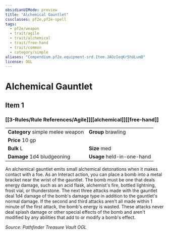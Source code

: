 ```yaml
---
obsidianUIMode: preview
title: "Alchemical Gauntlet"
cssclasses: pf2e,pf2e-spell
tags:
  - pf2e/weapon
  - trait/agile
  - trait/alchemical
  - trait/free-hand
  - trait/common
  - category/simple
aliases: "Compendium.pf2e.equipment-srd.Item.JAOzIeqKr5hULumB"
license: OGL
---
```

# Alchemical Gauntlet
## Item 1
### [[3-Rules/Rule References/Agile]][[alchemical]][[free-hand]]

|  |  |
| -- | -- |
| **Category** simple melee weapon | **Group** brawling |
| **Price** 10 gp |  |
| **Bulk** L | **Size** med |
| **Damage** 1d4 bludgeoning  | **Usage** held-in-one-hand |



An alchemical gauntlet emits small alchemical detonations when it makes contact with a foe. As an Interact action, you can place a bomb into a metal bracket near the wrist of the gauntlet. The bomb must be one that deals energy damage, such as an acid flask, alchemist's fire, bottled lightning, frost vial, or thunderstone. The next three attacks made with the gauntlet deal 1d4 damage of the bomb's damage type in addition to the gauntlet's normal damage. If the second and third attacks aren't all made within 1 minute of the first attack, the bomb's energy is wasted. These attacks never deal splash damage or other special effects of the bomb and aren't modified by any abilities that add to or modify a bomb's effect.

*Source: Pathfinder Treasure Vault*
*OGL*